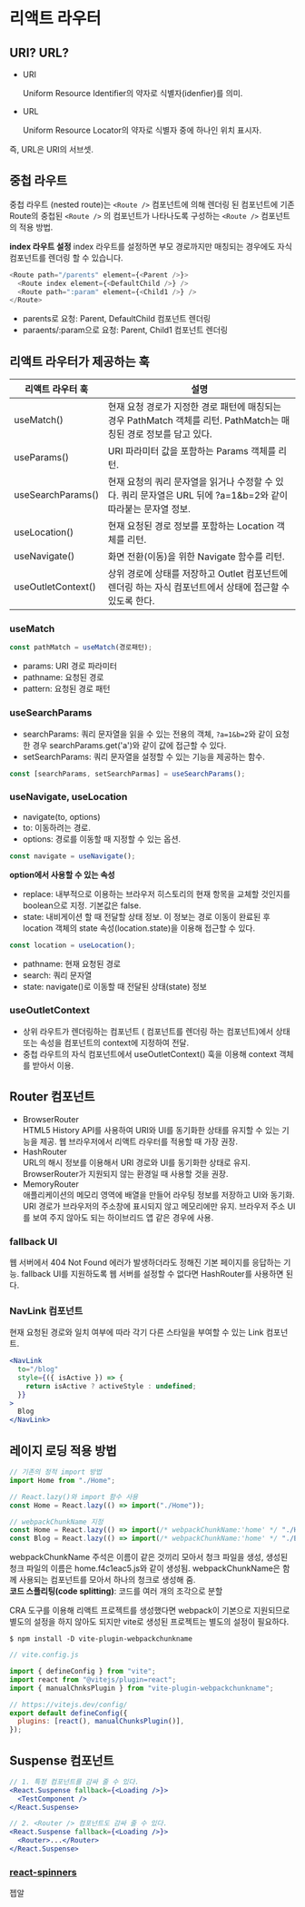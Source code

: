 # 리액트 라우터

## URI? URL?

- URI

  Uniform Resource Identifier의 약자로 식별자(idenfier)를 의미.

- URL

  Uniform Resource Locator의 약자로 식별자 중에 하나인 위치 표시자.

즉, URL은 URI의 서브셋.

## 중첩 라우트

중첩 라우트 (nested route)는 `<Route />` 컴포넌트에 의해 렌더링 된 컴포넌트에 기존 Route의 중첩된 `<Route />` 의 컴포넌트가 나타나도록 구성하는 `<Route />` 컴포넌트의 적용 방법.

**index 라우트 설정**
index 라우트를 설정하면 부모 경로까지만 매칭되는 경우에도 자식 컴포넌트를 렌더링 할 수 있습니다.

```javascript
<Route path="/parents" element={<Parent />}>
  <Route index element={<DefaultChild />} />
  <Route path=":param" element={<Child1 />} />
</Route>
```

- parents로 요청: Parent, DefaultChild 컴포넌트 렌더링
- paraents/:param으로 요청: Parent, Child1 컴포넌트 렌더링

## 리액트 라우터가 제공하는 훅

| 리액트 라우터 훅   | 설명                                                                                                               |
| ------------------ | ------------------------------------------------------------------------------------------------------------------ |
| useMatch()         | 현재 요청 경로가 지정한 경로 패턴에 매칭되는 경우 PathMatch 객체를 리턴. PathMatch는 매칭된 경로 정보를 담고 있다. |
| useParams()        | URI 파라미터 값을 포함하는 Params 객체를 리턴.                                                                     |
| useSearchParams()  | 현재 요청의 쿼리 문자열을 읽거나 수정할 수 있다. 쿼리 문자열은 URL 뒤에 ?a=1&b=2와 같이 따라붙는 문자열 정보.      |
| useLocation()      | 현재 요청된 경로 정보를 포함하는 Location 객체를 리턴.                                                             |
| useNavigate()      | 화면 전환(이동)을 위한 Navigate 함수를 리턴.                                                                       |
| useOutletContext() | 상위 경로에 상태를 저장하고 Outlet 컴포넌트에 렌더링 하는 자식 컴포넌트에서 상태에 접근할 수 있도록 한다.          |

### useMatch

```jsx
const pathMatch = useMatch(경로패턴);
```

- params: URI 경로 파라미터
- pathname: 요청된 경로
- pattern: 요청된 경로 패턴

### useSearchParams

- searchParams: 쿼리 문자열을 읽을 수 있는 전용의 객체, `?a=1&b=2`와 같이 요청한 경우 searchParams.get('a')와 같이 값에 접근할 수 있다.
- setSearchParams: 쿼리 문자열을 설정할 수 있는 기능을 제공하는 함수.

```jsx
const [searchParams, setSearchParmas] = useSearchParams();
```

### useNavigate, useLocation

- navigate(to, options)
- to: 이동하려는 경로.
- options: 경로를 이동할 때 지정할 수 있는 옵션.

```jsx
const navigate = useNavigate();
```

**option에서 사용할 수 있는 속성**

- replace: 내부적으로 이용하는 브라우저 히스토리의 현재 항목을 교체할 것인지를 boolean으로 지정. 기본값은 false.
- state: 내비게이션 할 때 전달할 상태 정보. 이 정보는 경로 이동이 완료된 후 location 객체의 state 속성(location.state)을 이용해 접근할 수 있다.

```javascript
const location = useLocation();
```

- pathname: 현재 요청된 경로
- search: 쿼리 문자열
- state: navigate()로 이동할 때 전달된 상태(state) 정보

### useOutletContext

- 상위 라우트가 렌더링하는 컴포넌트 (<Outlet /> 컴포넌트를 렌더링 하는 컴포넌트)에서 상태 또는 속성을 <Outlet /> 컴포넌트의 context에 지정하여 전달.
- 중첩 라우트의 자식 컴포넌트에서 useOutletContext() 훅을 이용해 context 객체를 받아서 이용.

## Router 컴포넌트

- BrowserRouter <br />
  HTML5 History API를 사용하여 URI와 UI를 동기화한 상태를 유지할 수 있는 기능을 제공. 웹 브라우저에서 리액트 라우터를 적용할 때 가장 권장.
- HashRouter <br />
  URL의 해시 정보를 이용해서 URI 경로와 UI를 동기화한 상태로 유지. BrowserRouter가 지원되지 않는 환경일 때 사용할 것을 권장.
- MemoryRouter <br />
  애플리케이션의 메모리 영역에 배열을 만들어 라우팅 정보를 저장하고 UI와 동기화. URI 경로가 브라우저의 주소창에 표시되지 않고 메모리에만 유지. 브라우저 주소 UI를 보여 주지 않아도 되는 하이브리드 앱 같은 경우에 사용.

### fallback UI

웹 서버에서 404 Not Found 에러가 발생하더라도 정해진 기본 페이지를 응답하는 기능. fallback UI를 지원하도록 웹 서버를 설정할 수 없다면 HashRouter를 사용하면 된다.

### NavLink 컴포넌트

현재 요청된 경로와 일치 여부에 따라 각기 다른 스타일을 부여할 수 있는 Link 컴포넌트.

```jsx
<NavLink
  to="/blog"
  style={({ isActive }) => {
    return isActive ? activeStyle : undefined;
  }}
>
  Blog
</NavLink>
```

## 레이지 로딩 적용 방법

```jsx
// 기존의 정적 import 방법
import Home from "./Home";

// React.lazy()와 import 함수 사용
const Home = React.lazy(() => import("./Home"));

// webpackChunkName 지정
const Home = React.lazy(() => import(/* webpackChunkName:'home' */ "./Home"));
const Blog = React.lazy(() => import(/* webpackChunkName:'home' */ "./Blog"));
```

webpackChunkName 주석은 이름이 같은 것끼리 모아서 청크 파일을 생성, 생성된 청크 파일의 이름은 home.f4c1eac5.js와 같이 생성됨. webpackChunkName은 함께 사용되는 컴포넌트를 모아서 하나의 청크로 생성해 줌. <br />
**코드 스플리팅(code splitting)**: 코드를 여러 개의 조각으로 분할

CRA 도구를 이용해 리액트 프로젝트를 생성했다면 webpack이 기본으로 지원되므로 별도의 설정을 하지 않아도 되지만 vite로 생성된 프로젝트는 별도의 설정이 필요하다.

```
$ npm install -D vite-plugin-webpackchunkname
```

```javascript
// vite.config.js

import { defineConfig } from "vite";
import react from "@vitejs/plugin=react";
import { manualChnksPlugin } from "vite-plugin-webpackchunkname";

// https://vitejs.dev/config/
export default defineConfig({
  plugins: [react(), manualChunksPlugin()],
});
```

## Suspense 컴포넌트

```jsx
// 1. 특정 컴포넌트를 감싸 줄 수 있다.
<React.Suspense fallback={<Loading />}>
  <TestComponent />
</React.Suspense>

// 2. <Router /> 컴포넌트도 감싸 줄 수 있다.
<React.Suspense fallback={<Loading />}>
  <Router>...</Router>
</React.Suspense>
```

### [react-spinners](https://www.davidhu.io/react-spinners/)

젭알
